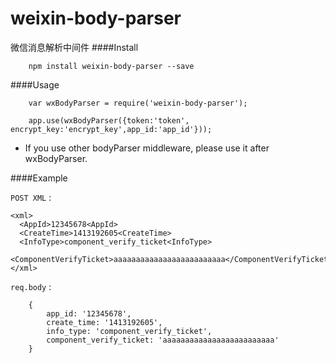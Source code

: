 # weixin-body-parser
微信消息解析中间件
####Install

```
	npm install weixin-body-parser --save
```

####Usage

```
	var wxBodyParser = require('weixin-body-parser');
	
	app.use(wxBodyParser({token:'token', encrypt_key:'encrypt_key',app_id:'app_id'}));
```
* If you use other bodyParser middleware, please use it after wxBodyParser.


####Example

`POST XML` :

```   
<xml>
  <AppId>12345678<AppId>
  <CreateTime>1413192605<CreateTime>
  <InfoType>component_verify_ticket<InfoType>
  <ComponentVerifyTicket>aaaaaaaaaaaaaaaaaaaaaaaaa</ComponentVerifyTicket>
</xml>
```

`req.body` :  

```
	{
		app_id: '12345678',
		create_time: '1413192605',
		info_type: 'component_verify_ticket',
		component_verify_ticket: 'aaaaaaaaaaaaaaaaaaaaaaaaa'
	}	
```
